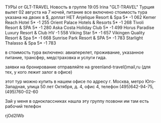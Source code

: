 ТУРЫ от GLT-TRAVEL
Новость в группе
19:05
Irina "GLT-TRAVEL"
Турция
вылет 02 августа на 7 ночей, питание все включено
cтоимость тура указана на двоих в $, доплат НЕТ
Anjelique Resort & Spa 5* -1 062
Kemer Reach Hotel 5* -1 255
Orient Palace Hotels & Resorts 5* -1 268
Tivoli Resort & SPA 5* -1 280
Aska Costa Holiday Club 5* -1 499
Horus Paradise Luxury Resort & Club HV -1 558
Viking Star 5* -1 657
Vikingen Quality Resort & Spa 5* -1 668
Sunrise Park Resort & SPA 5* -1 783
Starlight Thalasso & Spa 5* -1 783

в стоимость тура включено: авиаперелет, проживание, указанное питание, трансфер, медстраховка и услуги гида.

заявки на бронирование отправляйте на greenland-travel()mail,ru (для тех, у кого лежит залог в офисе) 

этот тур можно купить в нашем офисе по адресу г. Москва, метро Юго-Западная, улица 50 лет Октября, д. 4, офис 4, телефон (495)642-94-75, (495)760-02-60

Зай у меня в одноклассниках нашла эту группу позвони им там есть рабочий телефон

rjOd2lWb
